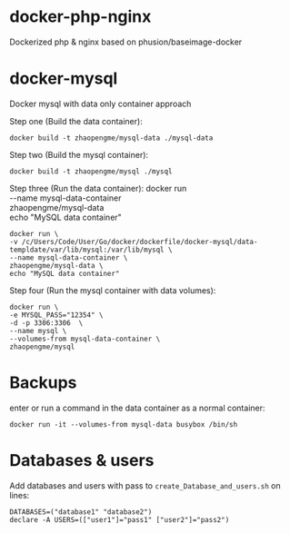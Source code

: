 # docker-php-nginx
Dockerized php &amp; nginx based on phusion/baseimage-docker


docker-mysql
============

Docker mysql with data only container approach

Step one (Build the data container):

    docker build -t zhaopengme/mysql-data ./mysql-data

Step two (Build the mysql container):

    docker build -t zhaopengme/mysql ./mysql

Step three (Run the data container):
    docker run \
    --name mysql-data-container \
    zhaopengme/mysql-data \
    echo "MySQL data container"

    docker run \
    -v /c/Users/Code/User/Go/docker/dockerfile/docker-mysql/data-templdate/var/lib/mysql:/var/lib/mysql \
    --name mysql-data-container \
    zhaopengme/mysql-data \
    echo "MySQL data container"

Step four (Run the mysql container with data volumes):

    docker run \
    -e MYSQL_PASS="12354" \
    -d -p 3306:3306  \
    --name mysql \
    --volumes-from mysql-data-container \
    zhaopengme/mysql

# Backups

enter or run a command in the data container as a normal container:

    docker run -it --volumes-from mysql-data busybox /bin/sh

# Databases & users

Add databases and users with pass to ``create_Database_and_users.sh`` on lines:

    DATABASES=("database1" "database2")
    declare -A USERS=(["user1"]="pass1" ["user2"]="pass2")
